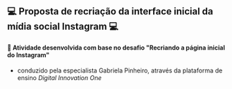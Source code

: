 ##                                                 💻 Proposta de recriação da interface inicial da mídia social Instagram 💻

#### 🎯 Atividade desenvolvida com base no desafio "Recriando a página inicial do Instagram"
* conduzido pela especialista Gabriela Pinheiro, através da plataforma de ensino <i> Digital Innovation One</i>
 
